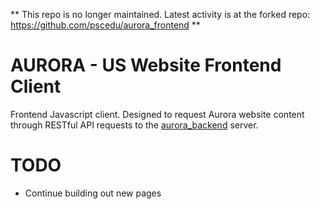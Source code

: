 ** This repo is no longer maintained. Latest activity is at the forked repo: https://github.com/pscedu/aurora_frontend **

# AURORA - US Website Frontend Client
Frontend Javascript client. Designed to request Aurora website content through RESTful API requests to the [aurora_backend](https://github.com/bryan-learn/aurora_backend) server.

# TODO
* Continue building out new pages
